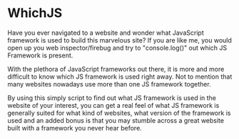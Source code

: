 WhichJS
========================

Have you ever navigated to a website and wonder what JavaScript framework is used
to build this marvelous site? If you are like me, you would open up you web inspector/firebug
and try to "console.log()" out which JS Framework is present.

With the plethora of JavaScript frameworks out there, 
it is more and more difficult to know which JS framework is used right away. Not to mention 
that many websites nowadays use more than one JS framework together.

By using this simply script to find out what JS framework is used in the website of your interest,
you can get a real feel of what JS framework is generally suited for what kind of websites, what version
of the framework is used and an added
bonus is that you may stumble across a great website built with a framework you never hear before.